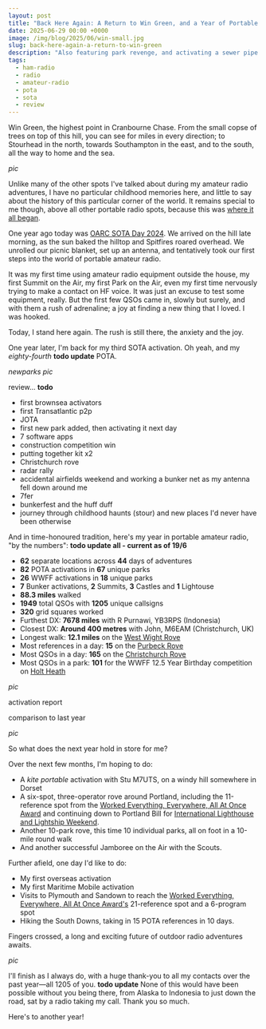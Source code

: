 ```yaml
---
layout: post
title: "Back Here Again: A Return to Win Green, and a Year of Portable Amateur Radio in Review"
date: 2025-06-29 00:00 +0000
image: /img/blog/2025/06/win-small.jpg
slug: back-here-again-a-return-to-win-green
description: "Also featuring park revenge, and activating a sewer pipe."
tags:
  - ham-radio
  - radio
  - amateur-radio
  - pota
  - sota
  - review
---
```


Win Green, the highest point in Cranbourne Chase. From the small copse of trees on top of this hill, you can see for miles in every direction; to Stourhead in the north, towards Southampton in the east, and to the south, all the way to home and the sea.

*pic*

Unlike many of the other spots I've talked about during my amateur radio adventures, I have no particular childhood memories here, and little to say about the history of this particular corner of the world. It remains special to me though, above all other portable radio spots, because this was [where it all began](/blog/my-first-easiest-and-last-sota/).

One year ago today was [OARC SOTA Day 2024](https://wiki.oarc.uk/oarc-sota-day-2024). We arrived on the hill late morning, as the sun baked the hilltop and Spitfires roared overhead. We unrolled our picnic blanket, set up an antenna, and tentatively took our first steps into the world of portable amateur radio.

It was my first time using amateur radio equipment outside the house, my first Summit on the Air, my first Park on the Air, even my first time nervously trying to make a contact on HF voice. It was just an excuse to test some equipment, really. But the first few QSOs came in, slowly but surely, and with them a rush of adrenaline; a joy at finding a new thing that I loved. I was hooked.

Today, I stand here again. The rush is still there, the anxiety and the joy.

One year later, I'm back for my third SOTA activation. Oh yeah, and my *eighty-fourth* **todo update** POTA.

*newparks pic*

review... **todo**
* first brownsea activators
* first Transatlantic p2p
* JOTA
* first new park added, then activating it next day
* 7 software apps
* construction competition win
* putting together kit x2
* Christchurch rove
* radar rally
* accidental airfields weekend and working a bunker net as my antenna fell down around me
* 7fer
* bunkerfest and the huff duff
* journey through childhood haunts (stour) and new places I'd never have been otherwise

And in time-honoured tradition, here's my year in portable amateur radio, "by the numbers": **todo update all - current as of 19/6**

* **62** separate locations across **44** days of adventures
* **82** POTA activations in **67** unique parks
* **26** WWFF activations in **18** unique parks
* **7** Bunker activations, **2** Summits, **3** Castles and **1** Lightouse
* **88.3 miles** walked
* **1949** total QSOs with **1205** unique callsigns
* **320** grid squares worked
* Furthest DX: **7678 miles** with R Purnawi, YB3RPS (Indonesia)
* Closest DX: **Around 400 metres** with John, M6EAM (Christchurch, UK)
* Longest walk: **12.1 miles** on the [West Wight Rove](/blog/west-wight-pota-rove/)
* Most references in a day: **15** on the [Purbeck Rove](/blog/purbeck-pota-rove/)
* Most QSOs in a day: **165** on the [Christchurch Rove](/christchurch-pota-rove-eight-parks-in-eight-hours/)
* Most QSOs in a park: **101** for the WWFF 12.5 Year Birthday competition on [Holt Heath](/blog/pota-activation-report-holt-heath/)

*pic*

activation report

comparison to last year

*pic*

So what does the next year hold in store for me?

Over the next few months, I'm hoping to do:

* A *kite portable* activation with Stu M7UTS, on a windy hill somewhere in Dorset
* A six-spot, three-operator rove around Portland, including the 11-reference spot from the [Worked Everything, Everywhere, All At Once Award](/projects/worked-everything-award/) and continuing down to Portland Bill for [International Lighthouse and Lightship Weekend](https://illw.net/).
* Another 10-park rove, this time 10 individual parks, all on foot in a 10-mile round walk
* And another successful Jamboree on the Air with the Scouts.

Further afield, one day I'd like to do:

* My first overseas activation
* My first Maritime Mobile activation
* Visits to Plymouth and Sandown to reach the [Worked Everything, Everywhere, All At Once Award's](/projects/worked-everything-award/) 21-reference spot and a 6-program spot
* Hiking the South Downs, taking in 15 POTA references in 10 days.

Fingers crossed, a long and exciting future of outdoor radio adventures awaits.

*pic*

I'll finish as I always do, with a huge thank-you to all my contacts over the past year&mdash;all 1205 of you. **todo update** None of this would have been possible without you being there, from Alaska to Indonesia to just down the road, sat by a radio taking my call. Thank you so much.

Here's to another year!